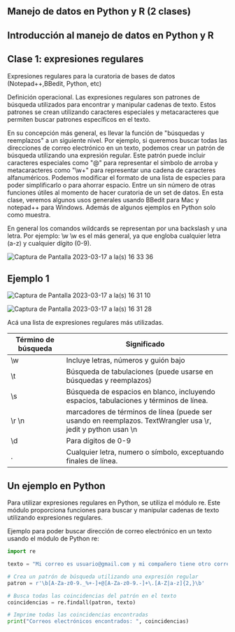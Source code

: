 ## Manejo de datos en Python y R (2 clases)

## Introducción al manejo de datos en Python y R

## Clase 1: expresiones regulares

Expresiones regulares para la curatoria de bases de datos (Notepad++,BBedit, Python, etc)

Definición operacional. Las expresiones regulares son patrones de búsqueda utilizados para encontrar y manipular cadenas de texto. Estos patrones se crean utilizando caracteres especiales y metacaracteres que permiten buscar patrones específicos en el texto.

En su concepción más general, es llevar la función de "búsquedas y reemplazos" a un siguiente nivel. Por ejemplo, si queremos buscar todas las direcciones de correo electrónico en un texto, podemos crear un patrón de búsqueda utilizando una expresión regular. Este patrón puede incluir caracteres especiales como "@" para representar el símbolo de arroba y metacaracteres como "\w+" para representar una cadena de caracteres alfanuméricos. Podemos modificar el formato de una lista de especies para poder simplificarlo o para ahorrar espacio. Entre un sin número de otras funciones útiles al momento de hacer curatoria de un set de datos. En esta clase, veremos algunos usos generales usando BBedit para Mac y notepad++ para Windows. Además de algunos ejemplos en Python solo como muestra. 

En general los comandos wildcards se representan por una backslash y una letra. Por ejemplo: \w
\w es el más general, ya que engloba cualquier letra (a-z) y cualquier dígito (0-9).

![Captura de Pantalla 2023-03-17 a la(s) 16 33 36](https://user-images.githubusercontent.com/10599260/226003200-fb37edbb-5009-443c-9fba-94b374a325ad.png)


## Ejemplo 1
![Captura de Pantalla 2023-03-17 a la(s) 16 31 10](https://user-images.githubusercontent.com/10599260/226002092-98d25058-6087-4359-a89d-ca76d83ef79b.png)

![Captura de Pantalla 2023-03-17 a la(s) 16 31 28](https://user-images.githubusercontent.com/10599260/226002220-e1734e78-ec5b-4172-af67-a47835a95392.png)

Acá una lista de expresiones regulares más utilizadas. 

| Término de búsqueda | Significado  | 
|-----------|-----------|
| \w | Incluye letras, números y guión bajo |
| \t | Búsqueda de tabulaciones (puede usarse en búsquedas y reemplazos) |
| \s | Búsqueda de espacios en blanco, incluyendo espacios, tabulaciones y términos de línea. |
| \r \n | marcadores de términos de línea (puede ser usando en reemplazos. TextWrangler usa \r, jedit y python usan \n |
| \d | Para dígitos de 0-9 |
| . | Cualquier letra, numero o símbolo, exceptuando finales de línea. |

## Un ejemplo en Python

Para utilizar expresiones regulares en Python, se utiliza el módulo re. Este módulo proporciona funciones para buscar y manipular cadenas de texto utilizando expresiones regulares.

Ejemplo para poder buscar dirección de correo electrónico en un texto usando el módulo de Python re:

```python
import re

texto = "Mi correo es usuario@gmail.com y mi compañero tiene otro correo: usuario2@hotmail.com"

# Crea un patrón de búsqueda utilizando una expresión regular
patron = r'\b[A-Za-z0-9._%+-]+@[A-Za-z0-9.-]+\.[A-Z|a-z]{2,}\b'

# Busca todas las coincidencias del patrón en el texto
coincidencias = re.findall(patron, texto)

# Imprime todas las coincidencias encontradas
print("Correos electrónicos encontrados: ", coincidencias)
```


